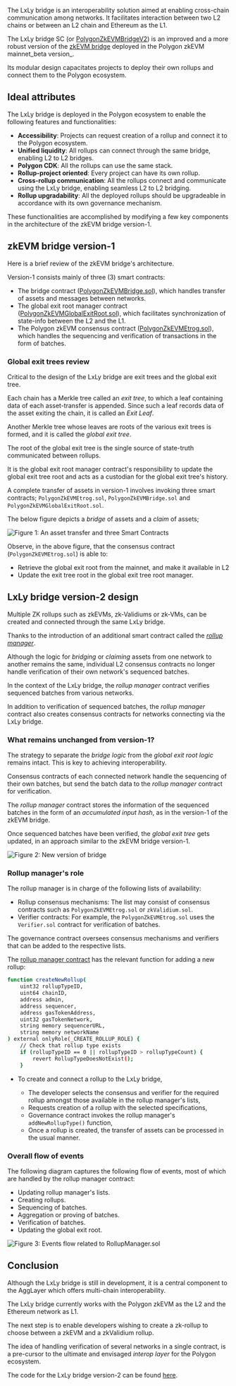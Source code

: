 The LxLy bridge is an interoperability solution aimed at enabling cross-chain communication among networks. It facilitates interaction between two L2 chains or between an L2 chain and Ethereum as the L1.

The LxLy bridge SC (or [PolygonZkEVMBridgeV2](https://github.com/0xPolygonHermez/zkevm-contracts/blob/feature/v2ForkID5/contracts/v2/PolygonZkEVMBridgeV2.sol)) is an improved and a more robust version of the [zkEVM bridge](https://github.com/0xPolygonHermez/zkevm-contracts/blob/feature/v2ForkID5/contracts/PolygonZkEVMBridge.sol) deployed in the Polygon zkEVM mainnet_beta version_.

Its modular design capacitates projects to deploy their own rollups and connect them to the Polygon ecosystem.

## Ideal attributes

The LxLy bridge is deployed in the Polygon ecosystem to enable the following features and functionalities:

- **Accessibility**: Projects can request creation of a rollup and connect it to the Polygon ecosystem.
- **Unified liquidity**: All rollups can connect through the same bridge, enabling L2 to L2 bridges.
- **Polygon CDK**: All the rollups can use the same stack.
- **Rollup-project oriented**: Every project can have its own rollup.
- **Cross-rollup communication**: All the rollups connect and communicate using the LxLy bridge, enabling seamless L2 to L2 bridging.
- **Rollup upgradability**: All the deployed rollups should be upgradeable in accordance with its own governance mechanism.

These functionalities are accomplished by modifying a few key components in the architecture of the zkEVM bridge version-1.

## zkEVM bridge version-1

Here is a brief review of the zkEVM bridge's architecture.

Version-1 consists mainly of three (3) smart contracts:

- The bridge contract ([PolygonZkEVMBridge.sol](https://github.com/0xPolygonHermez/zkevm-contracts/blob/feature/v2ForkID5/contracts/PolygonZkEVMBridge.sol)), which handles transfer of assets and messages between networks.
- The global exit root manager contract ([PolygonZkEVMGlobalExitRoot.sol](https://github.com/0xPolygonHermez/zkevm-contracts/blob/feature/v2ForkID5/contracts/PolygonZkEVMGlobalExitRoot.sol)), which facilitates synchronization of state-info between the L2 and the L1.
- The Polygon zkEVM consensus contract ([PolygonZkEVMEtrog.sol](https://github.com/0xPolygonHermez/zkevm-contracts/blob/1ad7089d04910c319a257ff4f3674ffd6fc6e64e/contracts/v2/consensus/zkEVM/PolygonZkEVMEtrog.sol)), which handles the sequencing and verification of transactions in the form of batches.

### Global exit trees review

Critical to the design of the LxLy bridge are exit trees and the global exit tree.

Each chain has a Merkle tree called an _exit tree_, to which a leaf containing data of each asset-transfer is appended. Since such a leaf records data of the asset exiting the chain, it is called an _Exit Leaf_.

Another Merkle tree whose leaves are roots of the various exit trees is formed, and it is called the _global exit tree_.

The root of the global exit tree is the single source of state-truth communicated between rollups.

It is the global exit root manager contract's responsibility to update the global exit tree root and acts as a custodian for the global exit tree's history.

A complete transfer of assets in version-1 involves invoking three smart contracts; `PolygonZkEVMEtrog.sol`, `PolygonZkEVMBridge.sol` and `PolygonZkEVMGlobalExitRoot.sol`.

The below figure depicts a _bridge_ of assets and a _claim_ of assets;

![Figure 1: An asset transfer and three Smart Contracts](../../../img/zkEVM/lxly-1-v1-asset-transfer.png)

Observe, in the above figure, that the consensus contract (`PolygonZkEVMEtrog.sol`) is able to:

- Retrieve the global exit root from the mainnet, and make it available in L2
- Update the exit tree root in the global exit tree root manager.

## LxLy bridge version-2 design

Multiple ZK rollups such as zkEVMs, zk-Validiums or zk-VMs, can be created and connected through the same LxLy bridge.

Thanks to the introduction of an additional smart contract called the [_rollup manager_](https://github.com/0xPolygonHermez/zkevm-contracts/blob/feature/v2ForkID5/contracts/v2/PolygonRollupManager.sol).

Although the logic for _bridging_ or _claiming_ assets from one network to another remains the same, individual L2 consensus contracts no longer handle verification of their own network's sequenced batches.

In the context of the LxLy bridge, the _rollup manager_ contract verifies sequenced batches from various networks.

In addition to verification of sequenced batches, the _rollup manager_ contract also creates consensus contracts for networks connecting via the LxLy bridge.

### What remains unchanged from version-1?

The strategy to separate the _bridge logic_ from the _global exit root logic_ remains intact. This is key to achieving interoperability.

Consensus contracts of each connected network handle the sequencing of their own batches, but send the batch data to the _rollup manager_ contract for verification.

The _rollup manager_ contract stores the information of the sequenced batches in the form of an _accumulated input hash_, as in the version-1 of the zkEVM bridge.

Once sequenced batches have been verified, the _global exit tree_ gets updated, in an approach similar to the zkEVM bridge version-1.

![Figure 2: New version of bridge](../../../img/zkEVM/lxly-2-new-bridge-design.png)

### Rollup manager's role

The rollup manager is in charge of the following lists of availability:

- Rollup consensus mechanisms: The list may consist of consensus contracts such as `PolygonZkEVMEtrog.sol` or `zkValidium.sol`.
- Verifier contracts: For example, the `PolygonZkEVMEtrog.sol` uses the `Verifier.sol` contract for verification of batches.

The governance contract oversees consensus mechanisms and verifiers that can be added to the respective lists.

The [rollup manager contract](https://github.com/0xPolygonHermez/zkevm-contracts/blob/feature/v2ForkID5/contracts/v2/PolygonRollupManager.sol) has the relevant function for adding a new rollup:

```bash
function createNewRollup(
    uint32 rollupTypeID,
    uint64 chainID,
    address admin,
    address sequencer,
    address gasTokenAddress,
    uint32 gasTokenNetwork,
    string memory sequencerURL,
    string memory networkName
) external onlyRole(_CREATE_ROLLUP_ROLE) {
    // Check that rollup type exists
    if (rollupTypeID == 0 || rollupTypeID > rollupTypeCount) {
        revert RollupTypeDoesNotExist();
    }
```

- To create and connect a rollup to the LxLy bridge,

  - The developer selects the consensus and verifier for the required rollup amongst those available in the rollup manager's lists,
  - Requests creation of a rollup with the selected specifications,
  - Governance contract invokes the rollup manager's `addNewRollupType()` function,
  - Once a rollup is created, the transfer of assets can be processed in the usual manner.

### Overall flow of events

The following diagram captures the following flow of events, most of which are handled by the rollup manager contract:

- Updating rollup manager's lists.
- Creating rollups.
- Sequencing of batches.
- Aggregation or proving of batches.
- Verification of batches.
- Updating the global exit root.

![Figure 3: Events flow related to RollupManager.sol](../../../img/zkEVM/lxly-bridge-diagram.png)

## Conclusion

Although the LxLy bridge is still in development, it is a central component to the AggLayer which offers multi-chain interoperability.

The LxLy bridge currently works with the Polygon zkEVM as the L2 and the Ethereum network as L1.

The next step is to enable developers wishing to create a zk-rollup to choose between a zkEVM and a zkValidium rollup.

The idea of handling verification of several networks in a single contract, is a pre-cursor to the ultimate and envisaged _interop layer_ for the Polygon ecosystem.

The code for the LxLy bridge version-2 can be found [here](https://github.com/0xPolygonHermez/zkevm-contracts/tree/feature/v2ForkID5/contracts/v2).
